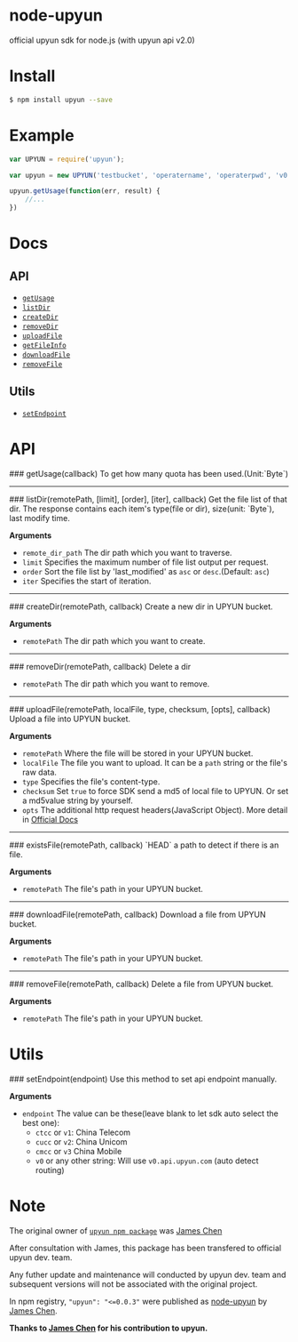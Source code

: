 # node-upyun
official upyun sdk for node.js (with upyun api v2.0)

# Install
```sh
$ npm install upyun --save
```

# Example 
```js
var UPYUN = require('upyun');

var upyun = new UPYUN('testbucket', 'operatername', 'operaterpwd', 'v0');

upyun.getUsage(function(err, result) {
    //...
})
```

# Docs
## API
* [`getUsage`](#getUsage)
* [`listDir`](#listDir)
* [`createDir`](#createDir)
* [`removeDir`](#removeDir)
* [`uploadFile`](#uploadFile)
* [`getFileInfo`](#getFileInfo)
* [`downloadFile`](#downloadFile)
* [`removeFile`](#removeFile)

## Utils

* [`setEndpoint`](#setEndpoint)


# API

<a name="getUsage" />
### getUsage(callback)
To get how many quota has been used.(Unit:`Byte`)

---------------------------------------

<a name="" />
### listDir(remotePath, [limit], [order], [iter], callback)
Get the file list of that dir. The response contains each item's type(file or dir), size(unit: `Byte`), last modify time.

__Arguments__
* `remote_dir_path` The dir path which you want to traverse.
* `limit` Specifies the maximum number of file list output per request.
* `order` Sort the file list by 'last_modified' as `asc` or `desc`.(Default: `asc`)
* `iter` Specifies the start of iteration.

---------------------------------------

<a name="createDir" />
### createDir(remotePath, callback)
Create a new dir in UPYUN bucket.

__Arguments__
* `remotePath` The dir path which you want to create.

---------------------------------------

<a name="removeDir" />
### removeDir(remotePath, callback)
Delete a dir

* `remotePath` The dir path which you want to remove.

---------------------------------------

<a name="uploadFile" />
### uploadFile(remotePath, localFile, type, checksum, [opts], callback)
Upload a file into UPYUN bucket.

__Arguments__
* `remotePath` Where the file will be stored in your UPYUN bucket.
* `localFile` The file you want to upload. It can be a `path` string or the file's raw data.
* `type` Specifies the file's content-type.
* `checksum` Set `true` to force SDK send a md5 of local file to UPYUN. Or set a md5value string by yourself.
* `opts` The additional http request headers(JavaScript Object). More detail in [Official Docs](http://docs.upyun.com/api/http_api/#上传文件)

---------------------------------------

<a name="existsFile" />
### existsFile(remotePath, callback)
`HEAD` a path to detect if there is an file.

__Arguments__
* `remotePath` The file's path in your UPYUN bucket.

---------------------------------------

<a name="downloadFile" />
### downloadFile(remotePath, callback)
Download a file from UPYUN bucket.

__Arguments__
* `remotePath` The file's path in your UPYUN bucket.

---------------------------------------

<a name="removeFile" />
### removeFile(remotePath, callback)
Delete a file from UPYUN bucket.

__Arguments__
* `remotePath` The file's path in your UPYUN bucket.

# Utils

<a name="setEndpoint" />
### setEndpoint(endpoint)
Use this method to set api endpoint manually.

__Arguments__
* `endpoint` The value can be these(leave blank to let sdk auto select the best one):
  * `ctcc` or `v1`: China Telecom
  * `cucc` or `v2`: China Unicom
  * `cmcc` or `v3` China Mobile
  * `v0` or any other string: Will use `v0.api.upyun.com` (auto detect routing)


# Note

The original owner of [`upyun npm package`](https://www.npmjs.org/package/upyun) was [James Chen](http://ashchan.com) 

After consultation with James, this package has been transfered to official upyun dev. team.

Any futher update and maintenance will conducted by upyun dev. team and subsequent versions will not be associated with the original project.

In npm registry, `"upyun": "<=0.0.3"` were published as [node-upyun](https://github.com/ashchan/node-upyun) by [James Chen](http://ashchan.com).

__Thanks to  [James Chen](http://ashchan.com)  for his contribution to upyun.__
